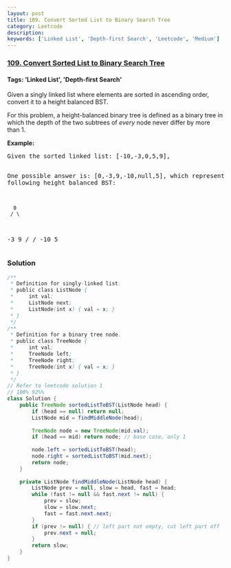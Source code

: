```yaml
---
layout: post
title: 109. Convert Sorted List to Binary Search Tree
category: Leetcode
description: 
keywords: ['Linked List', 'Depth-first Search', 'Leetcode', 'Medium']
---
```

### [109. Convert Sorted List to Binary Search Tree](https://leetcode.com/problems/convert-sorted-list-to-binary-search-tree)

#### Tags: 'Linked List', 'Depth-first Search'

<div class="content__u3I1 question-content__JfgR"><div><p>Given a singly linked list where elements are sorted in ascending order, convert it to a height balanced BST.</p>
<p>For this problem, a height-balanced binary tree is defined as a binary tree in which the depth of the two subtrees of <em>every</em> node never differ by more than 1.</p>
<p><strong>Example:</strong></p>
<pre>Given the sorted linked list: [-10,-3,0,5,9],

One possible answer is: [0,-3,9,-10,null,5], which represents the following height balanced BST:

      0
     / \
   -3   9
   /   /
 -10  5
</pre>
</div></div>

### Solution
```java
/**
 * Definition for singly-linked list.
 * public class ListNode {
 *     int val;
 *     ListNode next;
 *     ListNode(int x) { val = x; }
 * }
 */
/**
 * Definition for a binary tree node.
 * public class TreeNode {
 *     int val;
 *     TreeNode left;
 *     TreeNode right;
 *     TreeNode(int x) { val = x; }
 * }
 */
// Refer to leetcode solution 1
// 100% 92%%
class Solution {
    public TreeNode sortedListToBST(ListNode head) {
        if (head == null) return null;
        ListNode mid = findMiddleNode(head);
        
        TreeNode node = new TreeNode(mid.val);
        if (head == mid) return node; // base case, only 1 
        
        node.left = sortedListToBST(head);
        node.right = sortedListToBST(mid.next);
        return node;
    }
    
    private ListNode findMiddleNode(ListNode head) {
        ListNode prev = null, slow = head, fast = head;
        while (fast != null && fast.next != null) {
            prev = slow;
            slow = slow.next;
            fast = fast.next.next;
        }
        if (prev != null) { // left part not empty, cut left part off
            prev.next = null;
        }
        return slow;
    }
}
```
